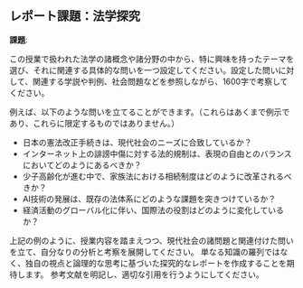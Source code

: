 ## レポート課題：法学探究

**課題**:

この授業で扱われた法学の諸概念や諸分野の中から、特に興味を持ったテーマを選び、それに関連する具体的な問いを一つ設定してください。設定した問いに対して、関連する学説や判例、社会問題などを参照しながら、1600字で考察してください。

例えば、以下のような問いを立てることができます。（これらはあくまで例示であり、これらに限定するものではありません。）

* 日本の憲法改正手続きは、現代社会のニーズに合致しているか？
* インターネット上の誹謗中傷に対する法的規制は、表現の自由とのバランスにおいてどのようにあるべきか？
* 少子高齢化が進む中で、家族法における相続制度はどのように改革されるべきか？
* AI技術の発展は、既存の法体系にどのような課題を突きつけているか？
* 経済活動のグローバル化に伴い、国際法の役割はどのように変化しているか？

上記の例のように、授業内容を踏まえつつ、現代社会の諸問題と関連付けた問いを立て、自分なりの分析と考察を展開してください。  単なる知識の羅列ではなく、独自の視点と論理的な思考に基づいた探究的なレポートを作成することを期待します。  参考文献を明記し、適切な引用を行うようにしてください。
